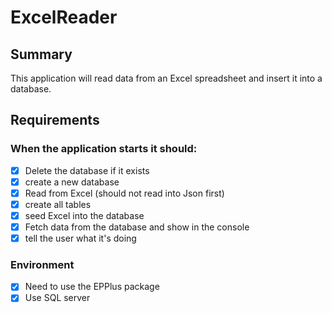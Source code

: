 # ExcelReader

## Summary
This application will read data from an Excel spreadsheet and insert it into a database. 

## Requirements
  ### When the application starts it should:
- [x] Delete the database if it exists
- [x] create a new database
- [x] Read from Excel (should not read into Json first)
- [x] create all tables 
- [x] seed Excel into the database
- [x] Fetch data from the database and show in the console
- [x] tell the user what it's doing

### Environment
  - [x] Need to use the EPPlus package
  - [x] Use SQL server
